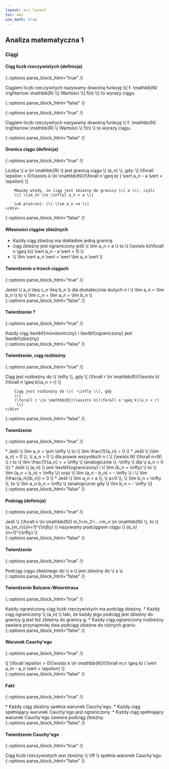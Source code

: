 ```yaml
---
layout: acc_layout
toc: am1
use_math: true
---
```


Analiza matematyczna 1
---

### Ciągi

#### Ciąg liczb rzeczywistych (definicja)

{::options parse_block_html="true" /}
<div class="math-box"><p> Ciągiem liczb rzeczywitych nazywamy dowolną funkcję \\( f: \mathbb{N} \rightarrow \mathbb{R} \\) Wartości \\( f(n) \\) to wyrazy ciągu.</p></div>
{::options parse_block_html="false" /}


{::options parse_block_html="true" /}
	<div class="def-box"><p> Ciągiem liczb rzeczywitych nazywamy dowolną funkcję \\( f: \mathbb{N} \rightarrow \mathbb{R} \\) Wartości \\( f(n) \\) to wyrazy ciągu.</p></div>
{::options parse_block_html="false" /}

#### Granica ciągu (definicja)

{::options parse_block_html="true" /}
	<div class="def-box">
		Liczba \\( a \in \mathbb{R} \\) jest granicą ciągu \\( (a_n) \\), gdy:
		\\[ 
			(\forall \epsilon > 0)(\exists k \in \mathbb{N})(\forall n \geq k)
			( \vert a_n - a \vert < \epsilon)
		 \\]

		Mówimy wtedy, że ciąg jest zbieżny do granicy \\( a \\), czyli
		\\[ \lim_{n \to \infty} a_n = a \\]

		Lub prościej: \\( \lim a_n =a \\)
	</div>
{::options parse_block_html="false" /}


#### Własności ciągów zbieżnych

* Każdy ciąg zbieżny ma dokładnie jedną granicę.
* ciąg zbieżny jest ograniczony jeśli
 \\( \lim a_n = a \\) to
 \\( (\exists k)(\forall n \geq k)( \vert a_n - a \vert < 1) \\)
* \\( \lim \vert a_n \vert = \vert \lim a_n \vert  \\)


#### Twierdzenie o trzech ciągach
{::options parse_block_html="true" /}
	<div class="theorem-box">
		Jeżeli \\( a_n \leq c_n \leq b_n \\) dla dostatecznie dużych n i 
		\\( \lim a_n = \lim b_n \\) to
		\\( \lim c_n = \lim a_n = \lim b_n \\)
	</div>
{::options parse_block_html="false" /}

#### Twierdzenie ?
{::options parse_block_html="true" /}
	<div class="theorem-box">
		Każdy ciąg \textbf{monotoniczny} i \textbf{ograniczony}
		jest \textbf{zbieżny}
	</div>
{::options parse_block_html="false" /}

#### Twierdzenie, ciąg rozbieżny
{::options parse_block_html="true" /}
	<div class="def-box">
		Ciąg jest rozbieżny do \\( \infty \\), gdy
		\\[ 
		(\forall r \in \mathbb{R})(\exists k)(\forall n \geq k)(a_n > r)
		 \\]

		Ciąg jest rozbieżny do \\( -\infty \\), gdy
		\\[ 
		(\forall r \in \mathbb{R})(\exists k)(\forall n \geq k)(a_n < r)
		 \\]
	</div>
{::options parse_block_html="false" /}


#### Twierdzenie
{::options parse_block_html="true" /}
	<div class="def-box">
		* Jeśli \\( \lim a_n = \pm \infty \\) to 
		 \\( \lim \frac{1}{a_n} = 0 \\)
		* Jeśli \\( (\lim a_n) = 0 \\), \\( a_n > 0 \\) dla prawie wszystkich n
		 ( \\( (\exists N) (\forall n>N) \\) )
		 to \\( \lim \frac{1}{a_n} = + \infty \\)
		 (analogicznie \\( -\infty \\) dla \\( a_n < 0 \\))
		* Jeśli \\( (a_n) \\) jest \textbf{ograniczony} i
		 \\( \lim (b_n = \infty) \\)
		 to \\( \lim (a_n + b_n) = \infty \\)\\
		 oraz \\( \lim (a_n - b_n) = - \infty \\)
		 i \\( \lim (\frac{a_n}{b_n}) = 0 \\)
		* Jeśli \\( \lim a_n = a \\), \\( a>0 \\), \\( \lim b_n = \infty \\),
		 to \\( \lim a_n b_n = \infty \\)
		 (analogicznie gdy \\( \lim b_n = - \infty \\))
	</div>
{::options parse_block_html="false" /}

#### Podciąg (definicja)
{::options parse_block_html="true" /}
	<div class="def-box">
		Jeśli \\( (\forall n \in \mathbb{N}) m_1<m_2<...<m_n \in \mathbb{N} \\),
		to \\( (a_{m_n})_{n=1}^{\infty} \\)
		nazywamy podciągiem ciągu \\( (a_n)_{n=1}^{\infty} \\)
	</div>
{::options parse_block_html="false" /}

#### Twierdzenie
{::options parse_block_html="true" /}
	<div class="theorem-box">
		Podciąg ciągu zbieżnego do \\( a \\) jest zbieżny do \\( a \\).
	</div>
{::options parse_block_html="false" /}

#### Twierdzenie Bolzano-Weierstrasa
{::options parse_block_html="true" /}
	<div class="theorem-box">
		Każdy ograniczony ciąg liczb rzeczywistych ma podciąg zbieżny.
		* Każdy ciąg ograniczony \\( (a_n) \\) taki, że każdy jego podciąg jest
		 zbieżny do granicy g jest też zbieżny do granicy g.
		* Każdy ciąg ograniczony rozbieżny zawiera przynajmniej 
		 dwa podciągi zbieżne do różnych granic.
	</div>
{::options parse_block_html="false" /}

#### Warunek Cauchy'ego
{::options parse_block_html="true" /}
	<div class="theorem-box">
		\\[ (\forall \epsilon > 0)(\exists k \in \mathbb{N})(\forall m,n \geq k)
		  ( \vert a_m - a_n \vert < \epsilon)
		\\]
	</div>
{::options parse_block_html="false" /}

#### Fakt
{::options parse_block_html="true" /}
	<div class="fact-box">
		* Każdy ciąg zbieżny spełnia warunek Cauchy'ego.
		* Każdy ciąg spełniający warunek Cauchy'ego jest ograniczony.
		* Każdy ciąg spełniający warunek Cauchy'ego zawiera podciąg zbieżny.
	</div>
{::options parse_block_html="false" /}

#### Twierdzenie Cauchy'ego
{::options parse_block_html="true" /}
	<div class="theorem-box">
		Ciąg liczb rzeczywistych jest zbieżny \\( \iff \\) spełnia warunek Cauchy'ego.
	</div>
{::options parse_block_html="false" /}
